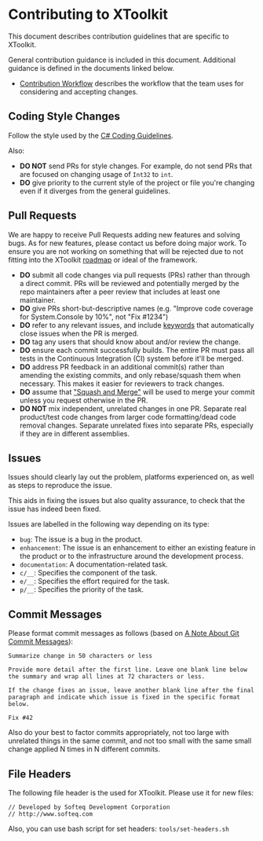 # Contributing to XToolkit

This document describes contribution guidelines that are specific to XToolkit.

General contribution guidance is included in this document. Additional guidance is defined in the documents linked below.

- [Contribution Workflow](contributing-workflow.md) describes the workflow that the team uses for considering and accepting changes.

## Coding Style Changes

Follow the style used by the [C# Coding Guidelines](https://github.com/Softeq/dotnet-guidelines/tree/xamarin_guidelines).

Also:

- **DO NOT** send PRs for style changes. For example, do not send PRs that are focused on changing usage of ```Int32``` to ```int```.
- **DO** give priority to the current style of the project or file you're changing even if it diverges from the general guidelines.

## Pull Requests

We are happy to receive Pull Requests adding new features and solving bugs. As for new features, please contact us before doing major work. To ensure you are not working on something that will be rejected due to not fitting into the XToolkit [roadmap](https://github.com/Softeq/XToolkit.WhiteLabel/wiki/Roadmap) or ideal of the framework.

- **DO** submit all code changes via pull requests (PRs) rather than through a direct commit. PRs will be reviewed and potentially merged by the repo maintainers after a peer review that includes at least one maintainer.
- **DO** give PRs short-but-descriptive names (e.g. "Improve code coverage for System.Console by 10%", not "Fix #1234")
- **DO** refer to any relevant issues, and include [keywords](https://help.github.com/articles/closing-issues-via-commit-messages/) that automatically close issues when the PR is merged.
- **DO** tag any users that should know about and/or review the change.
- **DO** ensure each commit successfully builds.  The entire PR must pass all tests in the Continuous Integration (CI) system before it'll be merged.
- **DO** address PR feedback in an additional commit(s) rather than amending the existing commits, and only rebase/squash them when necessary.  This makes it easier for reviewers to track changes.
- **DO** assume that ["Squash and Merge"](https://github.com/blog/2141-squash-your-commits) will be used to merge your commit unless you request otherwise in the PR.
- **DO NOT** mix independent, unrelated changes in one PR. Separate real product/test code changes from larger code formatting/dead code removal changes. Separate unrelated fixes into separate PRs, especially if they are in different assemblies.

## Issues

Issues should clearly lay out the problem, platforms experienced on, as well as steps to reproduce the issue.

This aids in fixing the issues but also quality assurance, to check that the issue has indeed been fixed.

Issues are labelled in the following way depending on its type:

- `bug`: The issue is a bug in the product.
- `enhancement`: The issue is an enhancement to either an existing feature in the product or to the infrastructure around the development process.
- `documentation`: A documentation-related task.
- `c/__`: Specifies the component of the task.
- `e/__`: Specifies the effort required for the task.
- `p/__`: Specifies the priority of the task.

## Commit Messages

Please format commit messages as follows (based on [A Note About Git Commit Messages](http://tbaggery.com/2008/04/19/a-note-about-git-commit-messages.html)):

```text
Summarize change in 50 characters or less

Provide more detail after the first line. Leave one blank line below the summary and wrap all lines at 72 characters or less.

If the change fixes an issue, leave another blank line after the final paragraph and indicate which issue is fixed in the specific format below.

Fix #42
```

Also do your best to factor commits appropriately, not too large with unrelated things in the same commit, and not too small with the same small change applied N times in N different commits.

## File Headers

The following file header is the used for XToolkit. Please use it for new files:

```text
// Developed by Softeq Development Corporation
// http://www.softeq.com
```

Also, you can use bash script for set headers: `tools/set-headers.sh`
